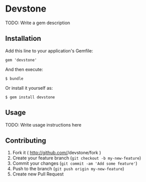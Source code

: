 # Devstone

TODO: Write a gem description

## Installation

Add this line to your application's Gemfile:

    gem 'devstone'

And then execute:

    $ bundle

Or install it yourself as:

    $ gem install devstone

## Usage

TODO: Write usage instructions here

## Contributing

1. Fork it ( http://github.com/<my-github-username>/devstone/fork )
2. Create your feature branch (`git checkout -b my-new-feature`)
3. Commit your changes (`git commit -am 'Add some feature'`)
4. Push to the branch (`git push origin my-new-feature`)
5. Create new Pull Request
